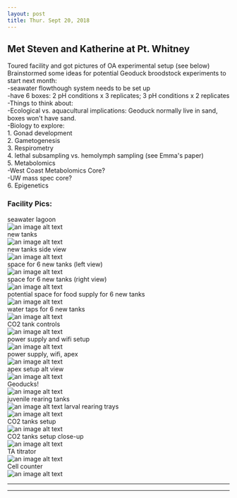 ```yaml
---
layout: post
title: Thur. Sept 20, 2018
---
```


## Met Steven and Katherine at Pt. Whitney  

Toured facility and got pictures of OA experimental setup  (see below) 
Brainstormed some ideas for potential Geoduck broodstock experiments to start next month:  
-seawater flowthough system needs to be set up  
	-have 6 boxes: 2 pH conditions x 3 replicates; 3 pH conditions x 2 replicates  
-Things to think about:  
	-Ecological vs. aquacultural implications: Geoduck normally live in sand, boxes won't have sand.  
-Biology to explore:  
	1. Gonad development  
	2. Gametogenesis  
	3. Respirometry  
	4. lethal subsampling vs. hemolymph sampling (see Emma's paper)  
	5. Metabolomics  
		-West Coast Metabolomics Core?  
		-UW mass spec core?  
	6. Epigenetics 

### Facility Pics:  
seawater lagoon   
![an image alt text](https://github.com/shellywanamaker/P_generosa/blob/master/img/IMG_20180920_133926.jpg "seawater lagoon")  
new tanks  
![an image alt text](https://github.com/shellywanamaker/P_generosa/blob/master/img/IMG_20180920_134706.jpg "new tanks")  
new tanks side view  
![an image alt text](https://github.com/shellywanamaker/P_generosa/blob/master/img/IMG_20180920_134727.jpg "new tanks side view")  
space for 6 new tanks (left view)  
![an image alt text](https://github.com/shellywanamaker/P_generosa/blob/master/img/IMG_20180920_134028.jpg "space for 6 new tanks (left view)")  
space for 6 new tanks (right view)  
![an image alt text](https://github.com/shellywanamaker/P_generosa/blob/master/img/IMG_20180920_134047.jpg "space for 6 new tanks (right view)")  
potential space for food supply for 6 new tanks  
![an image alt text](https://github.com/shellywanamaker/P_generosa/blob/master/img/IMG_20180920_134426.jpg "potnl feed for 6 new tanks")  
water taps for 6 new tanks  
![an image alt text](https://github.com/shellywanamaker/P_generosa/blob/master/img/IMG_20180920_134531.jpg "water taps for 6 new tanks")  
CO2 tank controls  
![an image alt text](https://github.com/shellywanamaker/P_generosa/blob/master/img/IMG_20180920_134109.jpg "CO2 solenoid control")  
power supply and wifi setup  
![an image alt text](https://github.com/shellywanamaker/P_generosa/blob/master/img/IMG_20180920_134116.jpg "power supply and wifi setup")  
power supply, wifi, apex  
![an image alt text](https://github.com/shellywanamaker/P_generosa/blob/master/img/IMG_20180920_134128.jpg "power supply,wifi, apex")  
apex setup alt view  
![an image alt text](https://github.com/shellywanamaker/P_generosa/blob/master/img/IMG_20180920_134142.jpg "apex setup alt view")  
Geoducks!  
![an image alt text](https://github.com/shellywanamaker/P_generosa/blob/master/img/IMG_20180920_134250.jpg "geoducks")  
juvenile rearing tanks  
![an image alt text](https://github.com/shellywanamaker/P_generosa/blob/master/img/IMG_20180920_134301.jpg "juvenile rearing tanks") 
larval rearing trays  
![an image alt text](https://github.com/shellywanamaker/P_generosa/blob/master/img/IMG_20180920_134310.jpg "larval rearing trays")  
CO2 tanks setup  
![an image alt text](https://github.com/shellywanamaker/P_generosa/blob/master/img/IMG_20180920_134334.jpg "CO2 tanks set up")  
CO2 tanks setup close-up  
![an image alt text](https://github.com/shellywanamaker/P_generosa/blob/master/img/IMG_20180920_134339.jpg "CO2 tanks set up close up")  
TA titrator  
![an image alt text](https://github.com/shellywanamaker/P_generosa/blob/master/img/IMG_20180920_134910.jpg "TA titrator")  
Cell counter  
![an image alt text](https://github.com/shellywanamaker/P_generosa/blob/master/img/IMG_20180920_134921.jpg "cell counter")  














----
****